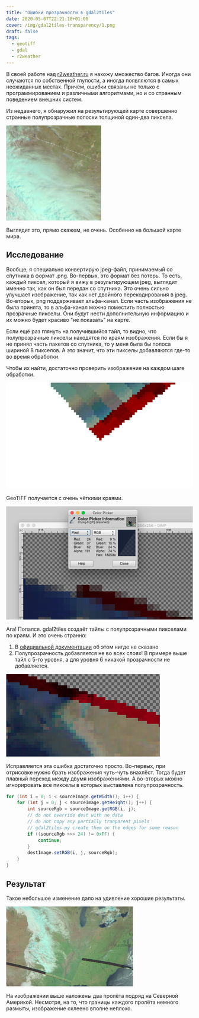 ```yaml
---
title: "Ошибки прозрачности в gdal2tiles"
date: 2020-05-07T22:21:18+01:00
cover: /img/gdal2tiles-transparency/1.png
draft: false
tags:
  - geotiff
  - gdal
  - r2weather
---
```



В своей работе над [r2weather.ru](https://r2weather.ru) я нахожу множество багов. Иногда они случаются по собственной глупости, а иногда появляются в самых неожиданных местах. Причём, ошибки связаны не только с программированием и различными алгоритмами, но и со странным поведением внешних систем.

Из недавнего, я обнаружил на результирующей карте совершенно странные полупрозрачные полоски толщиной один-два пиксела.

![](/img/gdal2tiles-transparency/41.png)

Выглядит это, прямо скажем, не очень. Особенно на большой карте мира.

## Исследование

Вообще, я специально конвертирую jpeg-файл, принимаемый со спутника в формат .png. Во-первых, это формат без потерь. То есть, каждый пиксел, который я вижу в результирующем jpeg, выглядит именно так, как он был передан со спутника. Это очень сильно улучшает изображение, так как нет двойного перекодирования в jpeg. Во-вторых, png поддерживает альфа-канал. Если часть изображения не была принята, то в альфа-канал можно поместить полностью прозрачные пикселы. Они будут нести дополнительную информацию и их можно будет красиво "не показать" на карте.

Если ещё раз глянуть на получившийся тайл, то видно, что полупрозрачные пикселы находятся по краям изображения. Если бы я не принял часть пакетов со спутника, то у меня была бы полоса шириной 8 пикселов. А это значит, что эти пикселы добавляются где-то во время обработки.

Чтобы их найти, достаточно проверить изображение на каждом шаге обработки.

![](/img/gdal2tiles-transparency/1.png)

GeoTIFF получается с очень чёткими краями.

![](/img/gdal2tiles-transparency/2.png)

Ага! Попался. gdal2tiles создаёт тайлы с полупрозрачными пикселами по краям. И это очень странно:

 1. В [официальной документации](https://gdal.org/programs/gdal2tiles.html) об этом нигде не сказано
 2. Полупрозрачность добавляется не во всех слоях! В примере выше тайл с 5-го уровня, а для уровня 6 никакой прозрачности не добавляется.
 
![](/img/gdal2tiles-transparency/3.png)

Исправляется эта ошибка достаточно просто. Во-первых, при отрисовке нужно брать изображения чуть-чуть внахлёст. Тогда будет плавный переход между двумя изображениями. А во-вторых можно игнорировать все пикселы в которых выставлена полупрозрачность.

```java
for (int i = 0; i < sourceImage.getWidth(); i++) {
	for (int j = 0; j < sourceImage.getHeight(); j++) {
		int sourceRgb = sourceImage.getRGB(i, j);
		// do not override dest with no data
		// do not copy any partially tranparent pixels
		// gdal2tiles.py create them on the edges for some reason
		if ((sourceRgb >>> 24) != 0xFF) {
			continue;
		}
		destImage.setRGB(i, j, sourceRgb);
	}
}
```

## Результат

Такое небольшое изменение дало на удивление хорошие результаты.

![](/img/gdal2tiles-transparency/4.png)

На изображении выше наложены два пролёта подряд на Северной Америкой. Несмотря, на то, что границы каждого пролёта немного размыты, изображение склеено вполне неплохо.